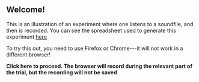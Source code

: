 
## Welcome!


This is an illustration of an experiment where one listens to a soundfile, and then is recorded. You can see the spreadsheet used to generate this experiment [here](examples/listenAndRecord/arithListenRecord.txtt)

To try this out, you need to use Firefox or Chrome---it will not work in a different browser!



**Click here to proceed. The browser will record during the relevant part of the trial, but the recording will not be saved**

